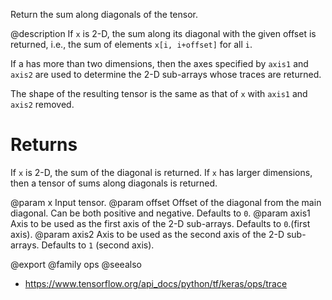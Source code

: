 Return the sum along diagonals of the tensor.

@description
If `x` is 2-D, the sum along its diagonal with the given offset is
returned, i.e., the sum of elements `x[i, i+offset]` for all `i`.

If a has more than two dimensions, then the axes specified by `axis1`
and `axis2` are used to determine the 2-D sub-arrays whose traces are
returned.

The shape of the resulting tensor is the same as that of `x` with `axis1`
and `axis2` removed.

# Returns
If `x` is 2-D, the sum of the diagonal is returned. If `x` has
larger dimensions, then a tensor of sums along diagonals is
returned.

@param x Input tensor.
@param offset Offset of the diagonal from the main diagonal. Can be
    both positive and negative. Defaults to `0`.
@param axis1 Axis to be used as the first axis of the 2-D sub-arrays.
    Defaults to `0`.(first axis).
@param axis2 Axis to be used as the second axis of the 2-D sub-arrays.
    Defaults to `1` (second axis).

@export
@family ops
@seealso
+ <https://www.tensorflow.org/api_docs/python/tf/keras/ops/trace>
